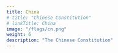 ```yaml
---
title: China
# title: "Chinese Constitution"
# linkTitle: China
image: "/flags/cn.png"
weight: 6
description: "The Chinese Constitution"
---
```

